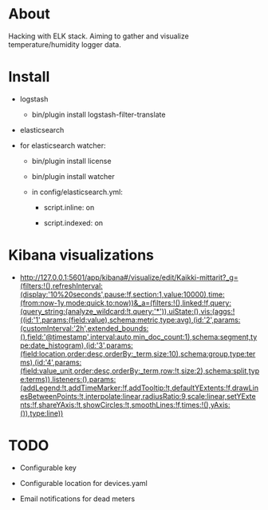 # About

Hacking with ELK stack. Aiming to gather and visualize temperature/humidity logger data.


# Install

 * logstash

     * bin/plugin install logstash-filter-translate
 
 * elasticsearch
 
 * for elasticsearch watcher:
 
     * bin/plugin install license
 
     * bin/plugin install watcher
     
     * in config/elasticsearch.yml:
     
         * script.inline: on
     
         * script.indexed: on


# Kibana visualizations

 * http://127.0.0.1:5601/app/kibana#/visualize/edit/Kaikki-mittarit?_g=(filters:!(),refreshInterval:(display:'10%20seconds',pause:!f,section:1,value:10000),time:(from:now-1y,mode:quick,to:now))&_a=(filters:!(),linked:!f,query:(query_string:(analyze_wildcard:!t,query:'*')),uiState:(),vis:(aggs:!((id:'1',params:(field:value),schema:metric,type:avg),(id:'2',params:(customInterval:'2h',extended_bounds:(),field:'@timestamp',interval:auto,min_doc_count:1),schema:segment,type:date_histogram),(id:'3',params:(field:location,order:desc,orderBy:_term,size:10),schema:group,type:terms),(id:'4',params:(field:value_unit,order:desc,orderBy:_term,row:!t,size:2),schema:split,type:terms)),listeners:(),params:(addLegend:!t,addTimeMarker:!f,addTooltip:!t,defaultYExtents:!f,drawLinesBetweenPoints:!t,interpolate:linear,radiusRatio:9,scale:linear,setYExtents:!f,shareYAxis:!t,showCircles:!t,smoothLines:!f,times:!(),yAxis:()),type:line))


# TODO

 * Configurable key

 * Configurable location for devices.yaml

 * Email notifications for dead meters

